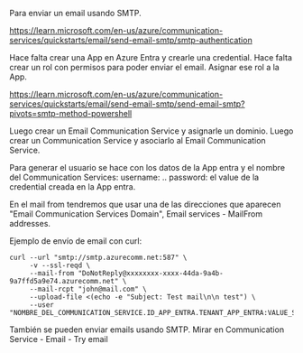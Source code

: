Para enviar un email usando SMTP.

<https://learn.microsoft.com/en-us/azure/communication-services/quickstarts/email/send-email-smtp/smtp-authentication>

Hace falta crear una App en Azure Entra y crearle una credential.
Hace falta crear un rol con permisos para poder enviar el email.
Asignar ese rol a la App.

<https://learn.microsoft.com/en-us/azure/communication-services/quickstarts/email/send-email-smtp/send-email-smtp?pivots=smtp-method-powershell>

Luego crear un Email Communication Service y asignarle un dominio.
Luego crear un Communication Service y asociarlo al Email Communication Service.

Para generar el usuario se hace con los datos de la App entra y el nombre del Communication Services:
username: <Azure Communication Services Resource name>.<Entra Application ID>.<Entra Tenant ID>
password: el value de la credential creada en la App entra.

En el mail from tendremos que usar una de las direcciones que aparecen "Email Communication Services Domain", Email services - MailFrom addresses.

Ejemplo de envío de email con curl:

```
curl --url "smtp://smtp.azurecomm.net:587" \
     -v --ssl-reqd \
     --mail-from "DoNotReply@xxxxxxxx-xxxx-44da-9a4b-9a7ffd5a9e74.azurecomm.net" \
     --mail-rcpt "john@mail.com" \
     --upload-file <(echo -e "Subject: Test mail\n\n test") \
     --user "NOMBRE_DEL_COMMUNICATION_SERVICE.ID_APP_ENTRA.TENANT_APP_ENTRA:VALUE_SECRET_APP_ENTRA"
```

También se pueden enviar emails usando SMTP.
Mirar en Communication Service - Email - Try email
